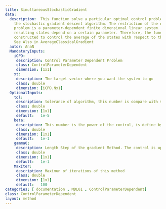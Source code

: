 ```yaml
---
title: SimultaneousStochasticGradient
data: 
  description:  This function solve a particular optimal control problem using
    the stochastic gradient descent algorithm. The restriction of the optimization 
    problem is a parameter-dependent finite dimensional linear system. Then, the 
    resulting states depend on a certain parameter. Therefore, the functional is
    constructed to control the average of the states with respect to this parameter.
    See Also in AverageClassicalGradient
  autor: AnaN
  MandatoryInputs:   
    iCPD: 
     description: Control Parameter Dependent Problem 
     class: ControlParameterDependent
     dimension: [1x1]
    xt: 
     description: The target vector where you want the system to go
     class: double
     dimension: [iCPD.Nx1]
  OptionalInputs:
    tol:
     description: tolerance of algorithm, this number is compare with $J(k)-J(k-1)$
     class: double
     dimension: [1x1]
     default:   1e-5
    beta:
     description: This number is the power of the control, is define by follow expresion $$J = \min_{u \in L^2(0,T)} \frac{1}{2} \left[ \frac{1}{|\mathcal{K}|} \sum_{\nu \in \mathcal{K}} x \left( T, \nu \right) - \bar{x} \right]^2  + \frac{\beta}{2} \int_0^T u^2 \mathrm{d}t, \quad \beta \in \mathbb{R}^+ $$ 
     class: double
     dimension: [1x1]
     default:   1e-1
    gamma0:
     description: Length Step of the gradient Method. The control is update as follow $$u_{k+1} = u_{k} + \gamma \nabla u_{k}$$. In Stochastic method $\gamma_{k} = \gamma_0 * \frac{1}/{\sqrt{k}}$
     class: double
     dimension: [1x1]
     default:   1e-1
    MaxIter:
     description: Maximun of iterations of this method
     class: double
     dimension: [1x1]
     default:   100
categories: [ documentation , MDL01 , ControlParameterDependent]
class: ControlParameterDependent
layout: method
---
```

